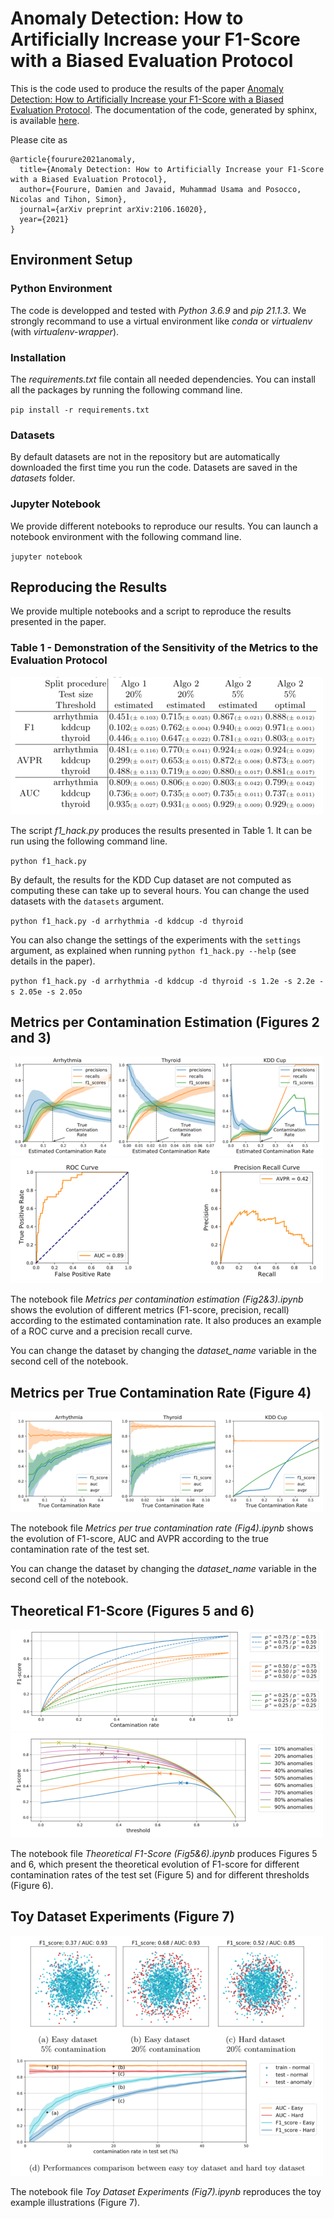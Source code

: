 # Anomaly Detection: How to Artificially Increase your F1-Score with a Biased Evaluation Protocol

This is the code used to produce the results of the paper
[Anomaly Detection: How to Artificially Increase your F1-Score
with a Biased Evaluation Protocol](https://arxiv.org/abs/2106.16020).
The documentation of the code, generated by sphinx, is available
[here](https://euranova.github.io/F1-Score-is-Biased/html/index).

Please cite as 
```
@article{fourure2021anomaly,
  title={Anomaly Detection: How to Artificially Increase your F1-Score with a Biased Evaluation Protocol},
  author={Fourure, Damien and Javaid, Muhammad Usama and Posocco, Nicolas and Tihon, Simon},
  journal={arXiv preprint arXiv:2106.16020},
  year={2021}
}
```

## Environment Setup

### Python Environment

The code is developped and tested with *Python 3.6.9* and *pip 21.1.3*.
We strongly recommand to use a virtual environment like *conda* or *virtualenv* (with *virtualenv-wrapper*). 

### Installation

The *requirements.txt* file contain all needed dependencies.
You can install all the packages by running the following command line.

`pip install -r requirements.txt`

### Datasets

By default datasets are not in the repository but are automatically downloaded the first time you run the code. Datasets are saved in the *datasets* folder.

### Jupyter Notebook

We provide different notebooks to reproduce our results.
You can launch a notebook environment with the following command line.

`jupyter notebook`

## Reproducing the Results

We provide multiple notebooks and a script to reproduce the results presented in the paper.

### Table 1 - Demonstration of the Sensitivity of the Metrics to the Evaluation Protocol

![Table 1](./imgs/Table1.png)

The script *f1_hack.py* produces the results presented in Table 1.
It can be run using the following command line.

`python f1_hack.py`

By default, the results for the KDD Cup dataset are not computed as computing these can take up to several hours.
You can change the used datasets with the `datasets` argument.

`python f1_hack.py -d arrhythmia -d kddcup -d thyroid`

You can also change the settings of the experiments with the `settings` argument,
as explained when running
`python f1_hack.py --help`
(see details in the paper).

`python f1_hack.py -d arrhythmia -d kddcup -d thyroid -s 1.2e -s 2.2e -s 2.05e -s 2.05o`

## Metrics per Contamination Estimation (Figures 2 and 3)

![Figure 2](./imgs/Figure2.png)
![Figure 3](./imgs/Figure3.png)

The notebook file *Metrics per contamination estimation (Fig2&3).ipynb* shows the evolution of different metrics (F1-score, precision, recall) according to the estimated contamination rate.
It also produces an example of a ROC curve and a precision recall curve.

You can change the dataset by changing the *dataset_name* variable in the second cell of the notebook.

## Metrics per True Contamination Rate (Figure 4)

![Figure 4](./imgs/Figure4.png)

The notebook file *Metrics per true contamination rate (Fig4).ipynb* shows the evolution of F1-score, AUC and AVPR according to the true contamination rate of the test set.

You can change the dataset by changing the *dataset_name* variable in the second cell of the notebook.


## Theoretical F1-Score (Figures 5 and 6)

![Figure 5](./imgs/Figure5.png)
![Figure 6](./imgs/Figure6.png)

The notebook file *Theoretical F1-Score (Fig5&6).ipynb* produces Figures 5 and 6, which present the theoretical evolution of F1-score for different contamination rates of the test set (Figure 5) and for different thresholds (Figure 6).

## Toy Dataset Experiments (Figure 7)

![Figure 7](./imgs/Figure7.png)

The notebook file *Toy Dataset Experiments (Fig7).ipynb* reproduces the toy example illustrations (Figure 7).
